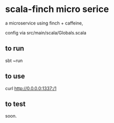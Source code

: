 # scala-finch micro serice

a microservice using finch + caffeine,

config via src/main/scala/Globals.scala

## to run

sbt ~run

## to use

curl http://0.0.0.0:1337:/1

## to test

soon.





